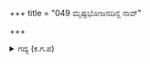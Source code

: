 +++
title = "049 ಮೃಷ್ಟಭೋಜನದಿನ್ದ ನಾವ್"

+++

<details><summary>ಗದ್ಯ (ಕ.ಗ.ಪ) </summary>

49. 'ನಾವು ಮೃಷ್ಟಾನ್ನ ಊಟಮಾಡಿ ಸಂತುಷ್ಟರಾಗಿದ್ದೇವೆ. ಬೇಕಾದುದನ್ನು ಬೇಡು' ಎನ್ನಲು ಕೌರವನು ಧೂರ್ತವಿದ್ಯೆಯನ್ನು ತೋರಿಸುತ್ತಾ  ನಮ್ಮನ್ನು ಇಲ್ಲಿ ಕಳುಹಿಸಿದ. ಅವನಿಗೆ ಕಷ್ಟವು ಖಚಿತವಾಯಿತಲ್ಲದೆ ಪಾಂಡವರಿಗೆ ತೊಂದರೆಯಾಯಿತೇ? ನಾರಾಯಣನ ಭಕ್ತರನ್ನು ದುಷ್ಟರು ಮುಟ್ಟಲು ಸಾಧ್ಯವೇ ' ಎಂದು ದೂರ್ವಾಸ ಮುನಿಯು ಹೇಳಿದನು.
</details>
